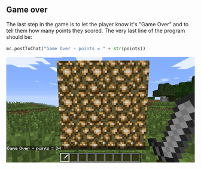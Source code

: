 ## Game over

The last step in the game is to let the player know it's "Game Over" and to tell them how many points they scored. The very last line of the program should be:

~~~ python
mc.postToChat("Game Over - points = " + str(points))
~~~

![Game over](images/minecraft-game-over.png)
